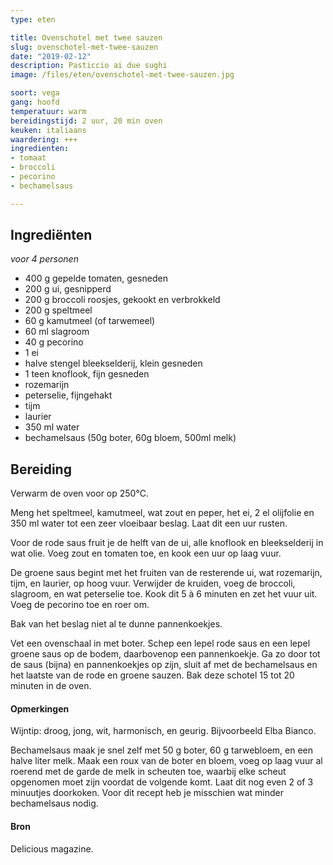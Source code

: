 ```yaml
---
type: eten

title: Ovenschotel met twee sauzen
slug: ovenschotel-met-twee-sauzen
date: "2019-02-12"
description: Pasticcio ai due sughi
image: /files/eten/ovenschotel-met-twee-sauzen.jpg

soort: vega
gang: hoofd
temperatuur: warm
bereidingstijd: 2 uur, 20 min oven
keuken: italiaans
waardering: +++
ingredienten:
- tomaat
- broccoli
- pecorino
- bechamelsaus

---
```


## Ingrediënten

*voor 4 personen*

* 400 g gepelde tomaten, gesneden
* 200 g ui, gesnipperd
* 200 g broccoli roosjes, gekookt en verbrokkeld
* 200 g speltmeel
* 60 g kamutmeel (of tarwemeel)
* 60 ml slagroom
* 40 g pecorino
* 1 ei
* halve stengel bleekselderij, klein gesneden
* 1 teen knoflook, fijn gesneden
* rozemarijn
* peterselie, fijngehakt
* tijm
* laurier
* 350 ml water
* bechamelsaus (50g boter, 60g bloem, 500ml melk)


## Bereiding

Verwarm de oven voor op 250°C.

Meng het speltmeel, kamutmeel, wat zout en peper, het ei, 2 el olijfolie en 350 ml water tot een zeer vloeibaar beslag. Laat dit een uur rusten.

Voor de rode saus fruit je de helft van de ui, alle knoflook en bleekselderij in wat olie. Voeg zout en tomaten toe, en kook een uur op laag vuur.

De groene saus begint met het fruiten van de resterende ui, wat rozemarijn, tijm, en laurier, op hoog vuur. Verwijder de kruiden, voeg de broccoli, slagroom, en wat peterselie toe. Kook dit 5 à 6 minuten en zet het vuur uit. Voeg de pecorino toe en roer om.

Bak van het beslag niet al te dunne pannenkoekjes.

Vet een ovenschaal in met boter. Schep een lepel rode saus en een lepel groene saus op de bodem, daarbovenop een pannenkoekje. Ga zo door tot de saus (bijna) en pannenkoekjes op zijn, sluit af met de bechamelsaus en het laatste van de rode en groene sauzen. Bak deze schotel 15 tot 20 minuten in de oven.


#### Opmerkingen

Wijntip: droog, jong, wit, harmonisch, en geurig. Bijvoorbeeld Elba Bianco.

Bechamelsaus maak je snel zelf met 50 g boter, 60 g tarwebloem, en een halve liter melk. Maak een roux van de boter en bloem, voeg op laag vuur al roerend met de garde de melk in scheuten toe, waarbij elke scheut opgenomen moet zijn voordat de volgende komt. Laat dit nog even  2 of 3 minuutjes doorkoken. Voor dit recept heb je misschien wat minder bechamelsaus nodig.

#### Bron

Delicious magazine.
